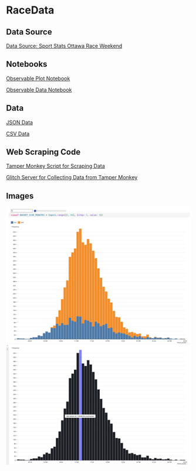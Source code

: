 # RaceData

## Data Source

[Data Source: Sport Stats Ottawa Race Weekend](https://www.sportstats.ca/display-results.xhtml?raceid=114439)

## Notebooks

[Observable Plot Notebook](https://observablehq.com/@strawstack/racedata)

[Observable Data Notebook](https://observablehq.com/@strawstack/race-weekend-data)

## Data

[JSON Data](https://github.com/strawstack/RaceData/tree/main/data/json)

[CSV Data](https://github.com/strawstack/RaceData/tree/main/data/csv)

## Web Scraping Code

[Tamper Monkey Script for Scraping Data](https://github.com/strawstack/RaceData/blob/main/tamper_monkey.js)

[Glitch Server for Collecting Data from Tamper Monkey](https://glitch.com/edit/#!/developing-familiar-brisket)

## Images

![](./race_data.png)
![](./race_data_combined.png)
